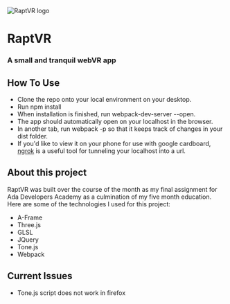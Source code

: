 ![RaptVR logo](https://cdn.rawgit.com/acgillette/rapt/e863713c/src/drawing.svg)
# RaptVR
### A small and tranquil webVR app

## How To Use
* Clone the repo onto your local environment on your desktop.
* Run npm install
* When installation is finished, run webpack-dev-server --open.
* The app should automatically open on your localhost in the browser.
* In another tab, run webpack -p so that it keeps track of changes in your dist folder.
* If you'd like to view it on your phone for use with google cardboard, [ngrok](https://ngrok.com/) is a useful tool for tunneling your localhost into a url.

## About this project

RaptVR was built over the course of the month as my final assignment for Ada Developers Academy as a culmination of my five month education. Here are some of the technologies I used for this project:

* A-Frame
* Three.js
* GLSL
* JQuery
* Tone.js
* Webpack

## Current Issues
* Tone.js script does not work in firefox
